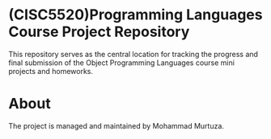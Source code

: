 <h1>(CISC5520)Programming Languages Course Project Repository</h1>
This repository serves as the central location for tracking the progress and final submission of the Object Programming Languages course mini projects and homeworks.
<h1>About</h1>
The project is managed and maintained by Mohammad Murtuza.
